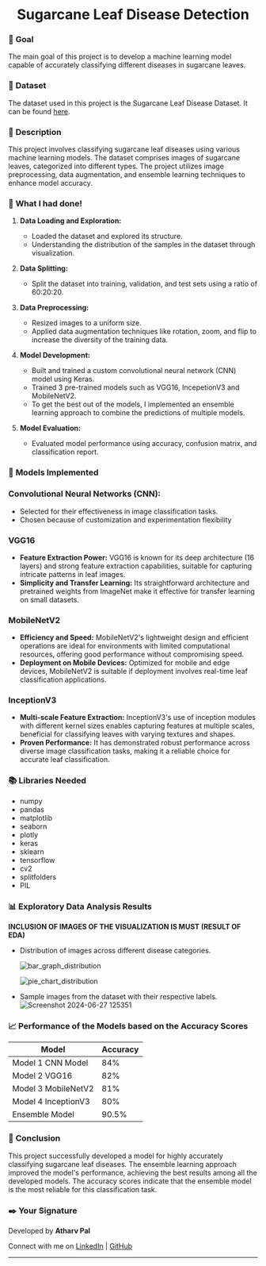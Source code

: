 
# <h1 align = "center"> Sugarcane Leaf Disease Detection</h1>

### 🎯 **Goal**

The main goal of this project is to develop a machine learning model capable of accurately classifying different diseases in sugarcane leaves.

### 🧵 **Dataset**

The dataset used in this project is the Sugarcane Leaf Disease Dataset. It can be found [here](https://www.kaggle.com/datasets/nirmalsankalana/sugarcane-leaf-disease-dataset).

### 🧾 **Description**

This project involves classifying sugarcane leaf diseases using various machine learning models. The dataset comprises images of sugarcane leaves, categorized into different types. The project utilizes image preprocessing, data augmentation, and ensemble learning techniques to enhance model accuracy.

### 🧮 **What I had done!**

1. **Data Loading and Exploration:**
   - Loaded the dataset and explored its structure.
   - Understanding the distribution of the samples in the dataset through visualization.

2. **Data Splitting:**
   - Split the dataset into training, validation, and test sets using a ratio of 60:20:20.

3. **Data Preprocessing:**
   - Resized images to a uniform size.
   - Applied data augmentation techniques like rotation, zoom, and flip to increase the diversity of the training data.

4. **Model Development:**
   - Built and trained a custom convolutional neural network (CNN) model using Keras.
   - Trained 3 pre-trained models such as VGG16, IncepetionV3 and MobileNetV2.
   - To get the best out of the models, I implemented an ensemble learning approach to combine the predictions of multiple models.

5. **Model Evaluation:**
   - Evaluated model performance using accuracy, confusion matrix, and classification report.

### 🚀 **Models Implemented**

### Convolutional Neural Networks (CNN):
  - Selected for their effectiveness in image classification tasks.
  - Chosen because of customization and experimentation flexibility

### VGG16
- **Feature Extraction Power:** VGG16 is known for its deep architecture (16 layers) and strong feature extraction capabilities, suitable for capturing intricate patterns in leaf images.
- **Simplicity and Transfer Learning:** Its straightforward architecture and pretrained weights from ImageNet make it effective for transfer learning on small datasets.

### MobileNetV2
- **Efficiency and Speed:** MobileNetV2's lightweight design and efficient operations are ideal for environments with limited computational resources, offering good performance without compromising speed.
- **Deployment on Mobile Devices:** Optimized for mobile and edge devices, MobileNetV2 is suitable if deployment involves real-time leaf classification applications.

### InceptionV3
- **Multi-scale Feature Extraction:** InceptionV3's use of inception modules with different kernel sizes enables capturing features at multiple scales, beneficial for classifying leaves with varying textures and shapes.
- **Proven Performance:** It has demonstrated robust performance across diverse image classification tasks, making it a reliable choice for accurate leaf classification.

### 📚 **Libraries Needed**

- numpy
- pandas
- matplotlib
- seaborn
- plotly
- keras
- sklearn
- tensorflow
- cv2
- splitfolders
- PIL

### 📊 **Exploratory Data Analysis Results**

**INCLUSION OF IMAGES OF THE VISUALIZATION IS MUST (RESULT OF EDA)**

- Distribution of images across different disease categories.
  
  ![bar_graph_distribution](https://github.com/atharv1707/DL-Simplified/assets/77221646/5be69072-61a1-4660-84d8-0143f5102acf)
  
  ![pie_chart_distribution](https://github.com/atharv1707/DL-Simplified/assets/77221646/83f0c51c-5f96-4655-943d-7c059620a10e)

- Sample images from the dataset with their respective labels.
  ![Screenshot 2024-06-27 125351](https://github.com/atharv1707/DL-Simplified/assets/77221646/fefb53fe-5969-44b1-8973-32e381ba04e0)


### 📈 **Performance of the Models based on the Accuracy Scores**


| Model               | Accuracy |
|---------------------|----------|
| Model 1 CNN Model   | 84%      |
| Model 2 VGG16       | 82%      |
| Model 3 MobileNetV2 | 81%      |
| Model 4 InceptionV3 | 80%      |
| Ensemble Model      | 90.5%    |

### 📢 **Conclusion**

This project successfully developed a model for highly accurately classifying sugarcane leaf diseases. The ensemble learning approach improved the model's performance, achieving the best results among all the developed models. The accuracy scores indicate that the ensemble model is the most reliable for this classification task.

### ✒️ **Your Signature**

Developed by **Atharv Pal**

Connect with me on [LinkedIn](https://www.linkedin.com/in/atharv-pal17/) | [GitHub](https://github.com/atharv1707)

---
